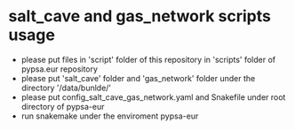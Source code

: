 # salt_cave and gas_network scripts usage

- please put files in 'script' folder of this repository in 'scripts' folder of pypsa.eur repository 
- please put 'salt_cave' folder and 'gas_network' folder under the directory '/data/bunlde/'
- please put config_salt_cave_gas_network.yaml and Snakefile under root directory of pypsa-eur
- run snakemake under the enviroment pypsa-eur
